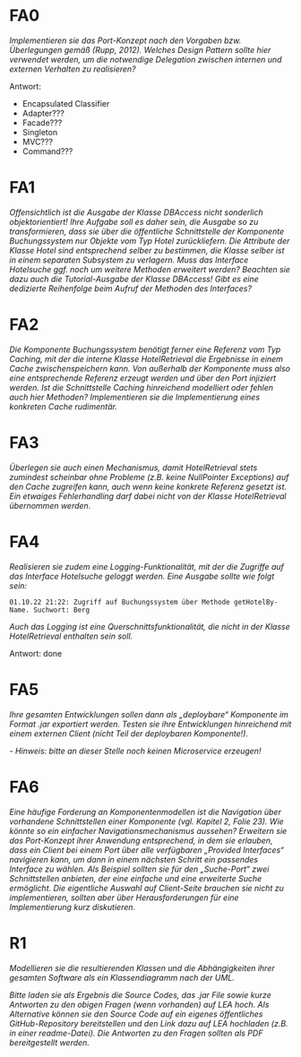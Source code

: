 # FA0

_Implementieren sie das Port-Konzept nach den Vorgaben bzw. Überlegungen gemäß
(Rupp, 2012). Welches Design Pattern sollte hier verwendet werden, um die notwendige Delegation zwischen internen und
externen Verhalten zu realisieren?_

Antwort:

- Encapsulated Classifier
- Adapter???
- Facade???
- Singleton
- MVC???
- Command???

# FA1

_Offensichtlich ist die Ausgabe der Klasse DBAccess nicht sonderlich objektorientiert!
Ihre Aufgabe soll es daher sein, die Ausgabe so zu transformieren, dass sie über die öffentliche Schnittstelle der
Komponente Buchungssystem nur Objekte vom Typ Hotel zurückliefern. Die Attribute der Klasse Hotel sind entsprechend
selber zu bestimmen, die Klasse selber ist in einem separaten Subsystem zu verlagern. Muss das Interface Hotelsuche ggf.
noch um weitere Methoden erweitert werden? Beachten sie dazu auch die Tutorial-Ausgabe der Klasse DBAccess! Gibt es eine
dedizierte Reihenfolge beim Aufruf der Methoden des Interfaces?_

# FA2

_Die Komponente Buchungssystem benötigt ferner eine Referenz vom Typ Caching, mit der die interne Klasse HotelRetrieval
die Ergebnisse in einem Cache zwischenspeichern kann. Von außerhalb der Komponente muss also eine entsprechende Referenz
erzeugt werden und über den Port injiziert werden. Ist die Schnittstelle Caching hinreichend modelliert oder fehlen auch
hier Methoden? Implementieren sie die Implementierung eines konkreten Cache rudimentär._

# FA3

_Überlegen sie auch einen Mechanismus, damit HotelRetrieval stets zumindest scheinbar ohne Probleme (z.B. keine
NullPointer Exceptions) auf den Cache zugreifen kann, auch wenn keine konkrete Referenz gesetzt ist. Ein etwaiges
Fehlerhandling darf dabei nicht von der Klasse HotelRetrieval übernommen werden._

# FA4

_Realisieren sie zudem eine Logging-Funktionalität, mit der die Zugriffe auf das Interface Hotelsuche geloggt werden.
Eine Ausgabe sollte wie folgt sein:_

```
01.10.22 21:22: Zugriff auf Buchungssystem über Methode getHotelBy-
Name. Suchwort: Berg
```

_Auch das Logging ist eine Querschnittsfunktionalität, die nicht in der Klasse HotelRetrieval enthalten sein soll._

Antwort: done

# FA5

_Ihre gesamten Entwicklungen sollen dann als „deploybare“ Komponente im Format .jar exportiert werden. Testen sie ihre
Entwicklungen hinreichend mit einem externen Client (nicht Teil der deploybaren Komponente!)._

_- Hinweis: bitte an dieser Stelle noch keinen Microservice erzeugen!_

# FA6

_Eine häufige Forderung an Komponentenmodellen ist die Navigation über vorhandene Schnittstellen einer Komponente (vgl.
Kapitel 2, Folie 23). Wie könnte so ein einfacher Navigationsmechanismus aussehen? Erweitern sie das Port-Konzept ihrer
Anwendung entsprechend, in dem sie erlauben, dass ein Client bei einem Port über alle verfügbaren „Provided Interfaces“
navigieren kann, um dann in einem nächsten Schritt ein passendes Interface zu wählen. Als Beispiel sollten sie für den
„Suche-Port“ zwei Schnittstellen anbieten, der eine einfache und eine erweiterte Suche ermöglicht. Die eigentliche
Auswahl auf Client-Seite brauchen sie nicht zu implementieren, sollten aber über Herausforderungen für eine
Implementierung kurz diskutieren._

# R1

_Modellieren sie die resultierenden Klassen und die Abhängigkeiten ihrer gesamten Software als ein Klassendiagramm nach
der UML._

_Bitte laden sie als Ergebnis die Source Codes, das .jar File sowie kurze Antworten zu den obigen Fragen (wenn
vorhanden)
auf LEA hoch. Als Alternative können sie den Source Code auf ein eigenes öffentliches GitHub-Repository bereitstellen
und den Link dazu auf LEA hochladen (z.B. in einer readme-Datei). Die Antworten zu den Fragen sollten als PDF
bereitgestellt werden._